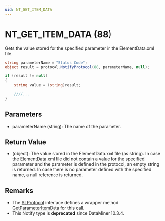 ```yaml
---
uid: NT_GET_ITEM_DATA
---
```


# NT_GET_ITEM_DATA (88)

Gets the value stored for the specified parameter in the ElementData.xml file.

```csharp
string parameterName = "Status Code";
object result = protocol.NotifyProtocol(88, parameterName, null);

if (result != null)
{
    string value = (string)result;

    ////...
}
```

## Parameters

- parameterName (string): The name of the parameter.

## Return Value

- (object): The value stored in the ElementData.xml file (as string). In case the ElementData.xml file did not contain a value for the specified parameter and the parameter is defined in the protocol, an empty string is returned. In case there is no parameter defined with the specified name, a null reference is returned.

## Remarks

- The [SLProtocol](xref:Skyline.DataMiner.Scripting.SLProtocol) interface defines a wrapper method [GetParameterItemData](xref:Skyline.DataMiner.Scripting.SLProtocol.GetParameterItemData(System.String)) for this call.
- This Notify type is **deprecated** since DataMiner 10.3.4.
